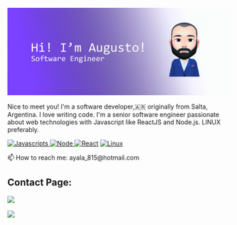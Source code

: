 <img src="https://github.com/AugustoAyala/AugustoAyala/blob/master/image.jpg" alt="LinkedIn"/></a>  


Nice to meet you! I'm a software developer,:argentina: originally from Salta, Argentina. I love writing code. I'm a senior software engineer passionate about web technologies with Javascript like  ReactJS and Node.js. LINUX preferably.
<p><a href="https://developer.mozilla.org/es/docs/Web/JavaScript"><img alt="Javascripts" src="https://img.shields.io/badge/-Javascript-yellow" /></a><a href="https://nodejs.org/es/"> <img alt="Node" src="https://img.shields.io/badge/-Node.js-green" /></a><a href="https://es.reactjs.org/"> <img alt="React" src="https://img.shields.io/badge/-React-blue" /></a> <a href="https://www.kernel.org/"> <img alt="Linux" src="https://img.shields.io/badge/-Linux-orange" /></a>
</p>
📫 How to reach me: ayala_815@hotmail.com

## Contact Page:

 [<img src ="https://img.shields.io/badge/Website-augusto-%23.svg?&style=plastic&logo=&logoColor=white%22%22">](https://ayalaaugusto.github.io/pagina-augusto/) 
 
 [<img src="https://img.shields.io/badge/linkedin-%230077B5.svg?&style=social&logo=linkedin&logoColor=white%22" />](https://www.linkedin.com/in/augustoanibalayala/)
 

<!--
**AugustoAyala/AugustoAyala** is a ✨ _special_ ✨ repository because its `README.md` (this file) appears on your GitHub profile.

Here are some ideas to get you started:

- 🔭 I’m currently working on ...
- 🌱 I’m currently learning ...
- 👯 I’m looking to collaborate on ...
- 🤔 I’m looking for help with ...
- 💬 Ask me about ...
- 📫 How to reach me: ...
- 😄 Pronouns: ...
- ⚡ Fun fact: ...
-->

